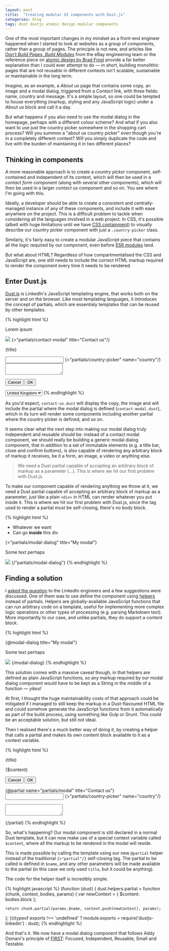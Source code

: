 ```yaml
---
layout: post
title:  "Creating modular UI components with Dust.js"
categories: blog
tags: dust dustjs atomic design modular components
---
```

One of the most important changes in my mindset as a front-end engineer happened when I started to look at websites as a group of components, rather than a group of pages. The principle is not new, and articles like *[Don’t Build Pages, Build Modules](http://www.ebaytechblog.com/2014/10/02/dont-build-pages-build-modules/)* from the eBay engineering team or the reference piece on [atomic design by Brad Frost](http://bradfrost.com/blog/post/atomic-web-design/) provide a far better explanation than I could ever attempt to do — in short, building monolithic pages that are not reusable in different contexts isn't scalable, sustainable or maintainable in the long term. 

Imagine, as an example, a *About us* page that contains some copy, an image and a modal dialog, triggered from a *Contact* link, with three fields: name, country and message. It's a simple layout, so one could be tempted to house everything (markup, styling and any JavaScript logic) under a *About us* block and call it a day. 

But what happens if you also need to use the modal dialog in the homepage, perhaps with a different colour scheme? And what if you also want to use just the country picker somewhere in the shopping cart process? Will you summon a "about us country picker" even though you're in a completely different context? Will you simply duplicate the code and live with the burden of maintaining it in two different places?

## Thinking in components

A more reasonable approach is to create a *country picker* component, self-contained and independent of its context, which will then be used in a *contact form* component (along with several other components), which will then be used in a larger *contact us* component and so on. You see where I'm going with this.

Ideally, a developer should be able to create a consistent and centrally-managed instance of any of these components, and include it with ease anywhere on the project. This is a difficult problem to tackle when considering all the languages involved in a web project. In CSS, it's possible (albeit with huge limitations until we have [CSS containment](https://justmarkup.com/log/2016/04/css-containment/)) to visually describe our country picker component with just a `.country-picker` class.

Similarly, it's fairly easy to create a modular JavaScript piece that contains all the logic required by our component, even before [ES6 modules](http://exploringjs.com/es6/ch_modules.html) land.

But what about HTML? Regardless of how compartmentalised the CSS and JavaScript are, one still needs to include the correct HTML markup required to render the component every time it needs to be rendered.

## Enter Dust.js

[Dust.js](http://www.dustjs.com/) is LinkedIn's JavaScript templating engine, that works both on the server and on the browser. Like most templating languages, it introduces the concept of partials, which are essentialy templates that can be reused by other templates.

{% highlight html %}
<!-- page/contact-us.dust -->
<section class="about-us">
  <p>Lorem ipsum</p>
  <img src="/about-us.jpg">
  {>"partials/contact-modal" title="Contact us"/}
</section>

<!-- partials/contact-modal.dust -->
<div class="contact-modal">
  <p class="contact-modal__title">{title}</p>
  
  <input type="text" name="name">
  {>"partials/country-picker" name="country"/}
  <textarea name="message"></textarea>
  
  <button class="contact-modal__cancel">Cancel</button>
  <button class="contact-modal__confirm">OK</button>
</div>

<!-- partials/country-picker.dust -->
<select class="country-picker" name="{name}">
  <option value="uk">United Kingdom</option>
  <!-- (...) -->
</select>
{% endhighlight %}

As you'd expect, `contact-us.dust` will display the copy, the image and will include the partial where the modal dialog is defined (`contact-modal.dust`), which in its turn will render some components including another partial where the country picker is defined, and so on.

It seems clear what the next step into making our modal dialog truly independent and reusable should be: instead of a contact modal component, we should really be building a generic modal dialog component, that in addition to a set of immutable elements (e.g. a title bar, close and confirm buttons), is also capable of rendering any arbitrary block of markup it receives, be it a form, an image, a video or anything else.

> We need a Dust partial capable of accepting an arbitrary block of markup as a parameter (...). This is where we hit our first problem with Dust.js.

To make our component capable of rendering anything we throw at it, we need a Dust partial capable of accepting an arbitrary block of markup as a parameter, just like a plain `<div>` in HTML can render whatever you put inside it. This is where we hit our first problem with Dust.js, since the tag used to render a partial must be self-closing, there's no body block.


{% highlight html %}
<!-- Just like we do this -->
<div>
  <ul>
    <li>Whatever we want</li>
    <li>Can go <strong>inside</strong> this div</li>
  </ul>
</div>

<!-- We want to do this (doesn't work) -->
{>"partials/modal-dialog" title="My modal"}
  <p>Some text perhaps</p>
  <img src="/an-image-too.jpg">
{/"partials/modal-dialog"}
{% endhighlight %}

## Finding a solution

I [asked the question](https://github.com/linkedin/dustjs/issues/715) to the LinkedIn engineers and a few suggestions were discussed. One of them was to use define the component using [helpers](http://www.dustjs.com/guides/dust-helpers/) instead of partials. Helpers are globally-available JavaScript functions that can run arbitrary code on a template, useful for implementing more complex logic operations or other types of processing (e.g. parsing Markdown text). More importantly to our case, and unlike partials, they do support a content block.

{% highlight html %}
<!-- This does work! -->
{@modal-dialog title="My modal"}
  <p>Some text perhaps</p>
  <img src="/an-image-too.jpg">
{/modal-dialog}
{% endhighlight %}

This solution comes with a massive caveat though, in that helpers are defined as plain JavaScript functions, so any markup required by our modal dialog component would have to be kept as a String in the middle of a function — *yikes!*

At first, I thought the huge maintainability costs of that approach could be mitigated if I managed to still keep the markup in a Dust-flavoured HTML file and could somehow generate the JavaScript functions from it automatically as part of the build process, using something like Gulp or Grunt. This could be an acceptable solution, but still not ideal.

Then I realised there's a much better way of doing it, by creating a helper that calls a partial and makes its own content block available to it as a context variable.

{% highlight html %}
<!-- partials/modal.dust -->
<div class="modal" data-foo="whatever" data-bar="we-need">
  <p class="modal__title">{title}</p>

  {$content}

  <button class="modal__cancel">Cancel</button>
  <button class="modal__confirm">OK</button>
</div>

<!-- partials/contact-modal.dust -->
{@partial name="partials/modal" title="Contact us"}
  <input type="text" name="name">
  {>"partials/country-picker" name="country"/}
  <textarea name="message"></textarea>
{/partial}
{% endhighlight %}

So, what's happening? Our modal component is still declared in a normal Dust template, but it can now make use of a special context variable called `$content`, where all the markup to be rendered in the modal will reside. 

This is made possible by calling the template using our new `@partial` helper instead of the traditional `{>"partial"/}` self-closing tag. The partial to be called is defined in `$name`, and any other parameters will be made available to the partial (in this case we only used `title`, but it could be anything).

The code for the helper itself is incredibly simple.

{% highlight javascript %}
(function (dust) {
  dust.helpers.partial = function (chunk, context, bodies, params) {
    var newContext = {
      $content: bodies.block
    };

    return chunk.partial(params.$name, context.push(newContext), params);
  };
})(typeof exports !== 'undefined' ? module.exports = require('dustjs-linkedin') : dust);
{% endhighlight %}

And that's it. We now have a modal dialog component that follows Addy Osmani's principle of [FIRST](https://addyosmani.com/first/): Focused, Independent, Reusable, Small and Testable.<!--tomb-->